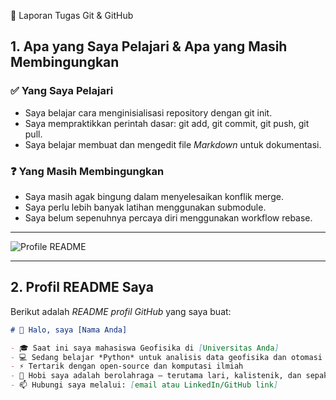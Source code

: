📑 Laporan Tugas Git & GitHub  

## 1. Apa yang Saya Pelajari & Apa yang Masih Membingungkan  
### ✅ Yang Saya Pelajari  
- Saya belajar cara menginisialisasi repository dengan git init.  
- Saya mempraktikkan perintah dasar: git add, git commit, git push, git pull.  
- Saya belajar membuat dan mengedit file *Markdown* untuk dokumentasi.  

### ❓ Yang Masih Membingungkan  
- Saya masih agak bingung dalam menyelesaikan konflik merge.  
- Saya perlu lebih banyak latihan menggunakan submodule.  
- Saya belum sepenuhnya percaya diri menggunakan workflow rebase.  

---

![Profile README](./images/Screenshot%202025-09-22%20105737.png)

---

## 2. Profil README Saya  
Berikut adalah *README profil GitHub* yang saya buat:  

```markdown
# 👋 Halo, saya [Nama Anda]  

- 🎓 Saat ini saya mahasiswa Geofisika di [Universitas Anda]  
- 💻 Sedang belajar *Python* untuk analisis data geofisika dan otomasi  
- ⚡ Tertarik dengan open-source dan komputasi ilmiah  
- 🏃 Hobi saya adalah berolahraga — terutama lari, kalistenik, dan sepak bola  
- 📫 Hubungi saya melalui: [email atau LinkedIn/GitHub link]